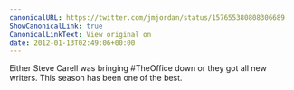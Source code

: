 ```yaml
---
canonicalURL: https://twitter.com/jmjordan/status/157655380808306689
ShowCanonicalLink: true
CanonicalLinkText: View original on
date: 2012-01-13T02:49:06+00:00
---
```

Either Steve Carell was bringing #TheOffice down or they got all new writers. This season has been one of the best.